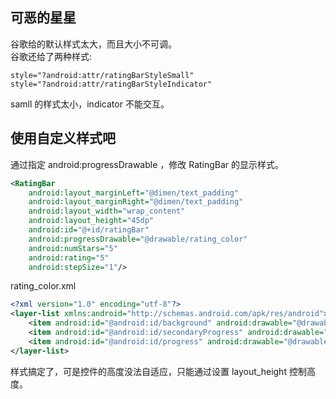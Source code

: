 ## 可恶的星星
谷歌给的默认样式太大，而且大小不可调。  
谷歌还给了两种样式:
```
style="?android:attr/ratingBarStyleSmall"
style="?android:attr/ratingBarStyleIndicator"
```
samll 的样式太小，indicator 不能交互。
## 使用自定义样式吧
通过指定 android:progressDrawable ，修改 RatingBar 的显示样式。
```xml
<RatingBar
    android:layout_marginLeft="@dimen/text_padding"
    android:layout_marginRight="@dimen/text_padding"
    android:layout_width="wrap_content"
    android:layout_height="45dp"
    android:id="@+id/ratingBar"
    android:progressDrawable="@drawable/rating_color"
    android:numStars="5"
    android:rating="5"
    android:stepSize="1"/>
```
rating_color.xml
```xml
<?xml version="1.0" encoding="utf-8"?>
<layer-list xmlns:android="http://schemas.android.com/apk/res/android">
    <item android:id="@android:id/background" android:drawable="@drawable/star_grey" />
    <item android:id="@android:id/secondaryProgress" android:drawable="@drawable/star_accent" />
    <item android:id="@android:id/progress" android:drawable="@drawable/star_accent" />
</layer-list>
```
样式搞定了，可是控件的高度没法自适应，只能通过设置 layout_height 控制高度。

